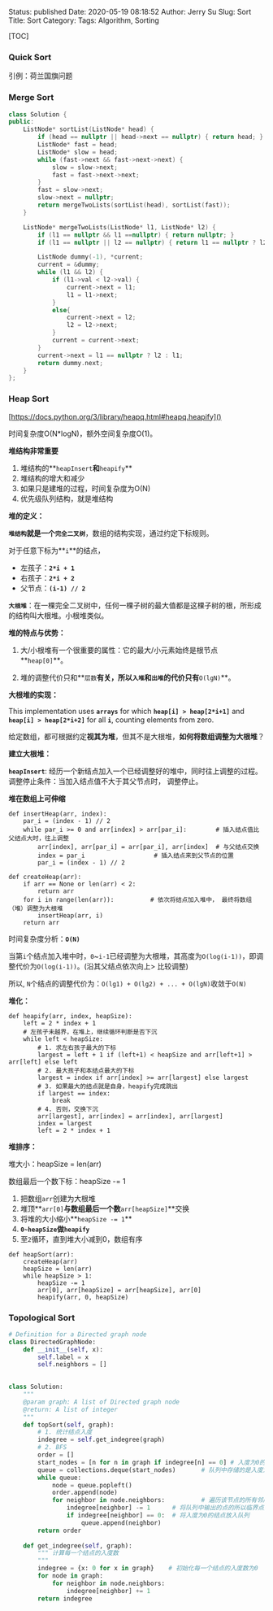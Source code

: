 Status: published
Date: 2020-05-19 08:18:52
Author: Jerry Su
Slug: Sort
Title: Sort
Category: 
Tags:  Algorithm, Sorting

[TOC]

### Quick Sort
引例：荷兰国旗问题

### Merge Sort
```cpp
class Solution {
public:
    ListNode* sortList(ListNode* head) {
        if (head == nullptr || head->next == nullptr) { return head; }
        ListNode* fast = head;
        ListNode* slow = head;
        while (fast->next && fast->next->next) {
            slow = slow->next;
            fast = fast->next->next;
        }
        fast = slow->next;
        slow->next = nullptr;
        return mergeTwoLists(sortList(head), sortList(fast));
    }

    ListNode* mergeTwoLists(ListNode* l1, ListNode* l2) {
        if (l1 == nullptr && l1 ==nullptr) { return nullptr; }
        if (l1 == nullptr || l2 == nullptr) { return l1 == nullptr ? l2 : l1;}

        ListNode dummy(-1), *current;
        current = &dummy;
        while (l1 && l2) {
            if (l1->val < l2->val) {
                current->next = l1;
                l1 = l1->next;
            }
            else{
                current->next = l2;
                l2 = l2->next;
            }
            current = current->next;
        }
        current->next = l1 == nullptr ? l2 : l1;
        return dummy.next;
    }
};
```

### Heap Sort
[https://docs.python.org/3/library/heapq.html#heapq.heapify]()

时间复杂度O(N*logN)，额外空间复杂度O(1)。

**堆结构非常重要**

1. 堆结构的**`heapInsert`**和**`heapify`**
2. 堆结构的增大和减少
3. 如果只是建堆的过程，时间复杂度为O(N)
4. 优先级队列结构，就是堆结构

**堆的定义：**

**`堆结构`**就是一个**`完全二叉树`**，数组的结构实现，通过约定下标规则。

对于任意下标为**`i`**的结点，

- 左孩子：**`2*i + 1`**
- 右孩子：**`2*i + 2`**
- 父节点：**`(i-1) // 2`**

**`大根堆`**：在一棵完全二叉树中，任何一棵子树的最大值都是这棵子树的根，所形成的结构叫大根堆。小根堆类似。

**堆的特点与优势：**

1. 大/小根堆有一个很重要的属性：它的最大/小元素始终是根节点**`heap[0]`**。

2. 堆的调整代价只和**`层数`**有关，所以`入堆`和`出堆`的代价只有**`O(lgN)`**。

**大根堆的实现：**

This implementation uses **`arrays`** for which **`heap[i] > heap[2*i+1]`** and **`heap[i] > heap[2*i+2]`** for all **`i`**, counting elements from zero. 

给定数组，都可根据约定**视其为堆**，但其不是大根堆，**如何将数组调整为大根堆**？

**建立大根堆：**

**`heapInsert`**: 经历一个新结点加入一个已经调整好的堆中，同时往上调整的过程。调整停止条件：当加入结点值不大于其父节点时，
调整停止。

**堆在数组上可伸缩**

```
def insertHeap(arr, index):
    par_i = (index - 1) // 2
    while par_i >= 0 and arr[index] > arr[par_i]:        # 插入结点值比父结点大时，往上调整
        arr[index], arr[par_i] = arr[par_i], arr[index]  # 与父结点交换
        index = par_i					# 插入结点来到父节点的位置
        par_i = (index - 1) // 2
        
def createHeap(arr):
    if arr == None or len(arr) < 2:
        return arr
    for i in range(len(arr)):          # 依次将结点加入堆中， 最终将数组（堆）调整为大根堆
        insertHeap(arr, i)
    return arr
```

时间复杂度分析：**`O(N)`**

当第`i`个结点加入堆中时，`0`~`i-1`已经调整为大根堆，其高度为`O(log(i-1))`，即调整代价为`O(log(i-1))`。(沿其父结点依次向上>
比较调整)

所以, `N`个结点的调整代价为：`O(lg1) + O(lg2) + ... + O(lgN)`收敛于`O(N)`

**堆化：**

```
def heapify(arr, index, heapSize):
    left = 2 * index + 1
    # 左孩子未越界，在堆上，继续循环判断是否下沉
    while left < heapSize:    
        # 1. 求左右孩子最大的下标
        largest = left + 1 if (left+1) < heapSize and arr[left+1] > arr[left] else left   
        # 2. 最大孩子和本结点最大的下标
        largest = index if arr[index] >= arr[largest] else largest   
        # 3. 如果最大的结点就是自身，heapify完成跳出
        if largest == index:       
            break
        # 4. 否则，交换下沉
        arr[largest], arr[index] = arr[index], arr[largest]
        index = largest
        left = 2 * index + 1
```
**堆排序：**

堆大小：heapSize = len(arr)

数组最后一个数下标：heapSize -= 1

1. 把数组`arr`创建为大根堆
2. 堆顶**`arr[0]`**与数组最后一个数**`arr[heapSize]`**交换
3. 将堆的大小缩小**`heapSize -= 1`**
4. **`0~heapSize`**做**`heapify`**
5. 至`2`循环，直到堆大小减到0，数组有序

```
def heapSort(arr):
    createHeap(arr)
    heapSize = len(arr)
    while heapSize > 1:
        heapSize -= 1
        arr[0], arr[heapSize] = arr[heapSize], arr[0]
        heapify(arr, 0, heapSize)
```

### Topological Sort

```python
# Definition for a Directed graph node
class DirectedGraphNode:
    def __init__(self, x):
        self.label = x
        self.neighbors = []
        

class Solution:
    """
    @param graph: A list of Directed graph node
    @return: A list of integer
    """
    def topSort(self, graph):
        # 1. 统计结点入度
        indegree = self.get_indegree(graph)
        # 2. BFS
        order = []
        start_nodes = [n for n in graph if indegree[n] == 0] # 入度为0的所有结点
        queue = collections.deque(start_nodes)       # 队列中存储的是入度为0的点
        while queue:
            node = queue.popleft()
            order.append(node)
            for neighbor in node.neighbors:          # 遍历该节点的所有邻居节点，第一层遍历。
                indegree[neighbor] -= 1      # 将队列中输出的点的所以临界点入度减1
                if indegree[neighbor] == 0:  # 将入度为0的结点放入队列
                    queue.append(neighbor)         
        return order
    
    def get_indegree(self, graph):
        """ 计算每一个结点的入度数
        """
        indegree = {x: 0 for x in graph}    # 初始化每一个结点的入度数为0
        for node in graph:
            for neighbor in node.neighbors:
                indegree[neighbor] += 1
        return indegree
```
